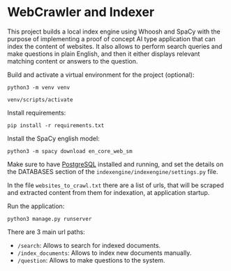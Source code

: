 # WebCrawler and Indexer

This project builds a local index engine using Whoosh and SpaCy with the purpose of implementing a proof of concept AI type application that can index the content of websites. It also allows to perform search queries and make questions in plain English, and then it either displays relevant matching content or answers to the question.

Build and activate a virtual environment for the project (optional):

    python3 -m venv venv

    venv/scripts/activate

Install requirements:

    pip install -r requirements.txt

Install the SpaCy english model:

    python3 -m spacy download en_core_web_sm


Make sure to have [PostgreSQL](https://www.postgresql.org/download/) installed and running, and set the details on the DATABASES section of the `indexengine/indexengine/settings.py` file.

In the file `websites_to_crawl.txt` there are a list of urls, that will be scraped and extracted content from them for indexation, at application startup.

Run the application:

    python3 manage.py runserver

There are 3 main url paths:

 - `/search`: Allows to search for indexed documents.
 - `/index_documents`: Allows to index new documents manually.
 - `/question`: Allows to make questions to the system.

